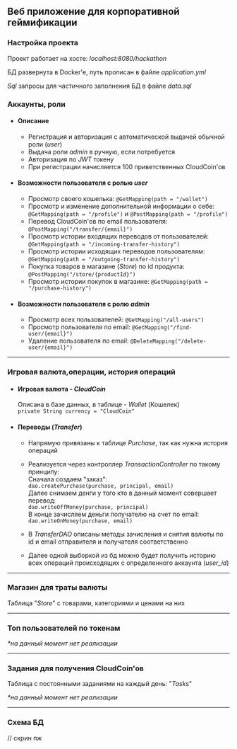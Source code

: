 ## Веб приложение для корпоративной геймификации

### Настройка проекта
Проект работает на хосте: _localhost:8080/hackathon_

БД развернута в Docker'е, путь прописан в файле _application.yml_

_Sql_ запросы для частичного заполнения БД в файле _data.sql_

### Аккаунты, роли
+ #### Описание
  + Регистрация и авторизация с автоматической выдачей обычной роли (_user_)  
  + Выдача роли _admin_ в ручную, если потребуется  
  + Авторизация по _JWT_ токену
  + При регистрации начисляется 100 приветственных CloudCoin'ов 
  
+ #### Возможности пользователя с ролью _user_
  + Просмотр своего кошелька: 
  `@GetMapping(path = "/wallet")`
  + Просмотр и изменение дополнительной информации о себе:
  `@GetMapping(path = "/profile")`  и `@PostMapping(path = "/profile")`
  + Перевод CloudCoin'ов по email пользователя:
  `@PostMapping("/transfer/{email}")`
  + Просмотр истории входящих переводов от пользователей:
  `@GetMapping(path = "/incoming-transfer-history")`
  + Просмотр истории исходящих переводов пользователям:
  `@GetMapping(path = "/outgoing-transfer-history")`
  + Покупка товаров в магазине (_Store_) по id продукта:
  `@PostMapping("/store/{productId}")`
  + Просмотр истории покупок в магазине:
  `@GetMapping(path = "/purchase-history")`
  
+ #### Возможности пользователя с ролю _admin_
  + Просмотр всех пользователей:
  `@GetMapping("/all-users")`
  + Просмотр пользователя по email:
  `@GetMapping("/find-user/{email}")`
  + Удаление пользователя по email:
  `@DeleteMapping("/delete-user/{email}")`
  
___

### Игровая валюта,операции, история операций
+ #### Игровая валюта - _**CloudCoin**_  
  Описана в базе данных, в таблице - _Wallet_ (Кошелек)  
  `private String currency = "CloudCoin"`
+ #### Переводы (_Transfer_)
  + Напрямую привязаны к таблице _Purchase_, так как нужна история операций
  + Реализуется через контроллер _TransactionController_ по такому принципу:  
    Сначала создаем "заказ":  
    `dao.createPurchase(purchase, principal, email)`  
    Далее снимаем денги у того кто в данный момент совершает перевод:  
    `dao.writeOffMoney(purchase, principal)`  
    В конце зачисляем деньги получателю на счет по email:
    `dao.writeOnMoney(purchase, email)`

  + В _TransferDAO_ описаны методы зачисления и снятия валюты по id и email отправителя и получателя соответственно
  + Далее одной выборкой из бд можно будет получить историю всех операций происходящих с определенного аккаунта (_user_id_)

___

### Магазин для траты валюты
Таблица "_Store_" с товарами, категориями и ценами на них


___
### Топ пользователей по токенам
_*на данный момент нет реализации_

___
### Задания для получения CloudCoin'ов
Таблица с постоянными заданиями на каждый день: "_Tasks_"

_*на данный момент нет реализации_

___

### Схема БД
// скрин пж












